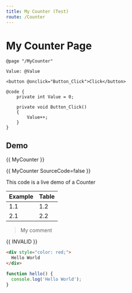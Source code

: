 ```yaml
---
title: My Counter (Test)
route: /Counter
---
```


# My Counter Page

```razor
@page "/MyCounter"

Value: @Value

<button @onclick="Button_Click">Click</button>

@code {
    private int Value = 0;

    private void Button_Click()
    {
        Value++;
    }
}
```

## Demo

{{ MyCounter }}

{{ MyCounter SourceCode=false }}

This code is a live demo of a Counter

|Example|Table|
|---|---|
|1.1|1.2|
|2.1|2.2|

> My comment

{{ INVALID }}

```html
<div style="color: red;">
  Hello World
</div>
```

```js
function hello() {
  console.log('Hello World');
}
```
